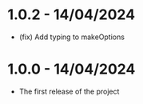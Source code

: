 # 1.0.2 - 14/04/2024

- (fix) Add typing to makeOptions

# 1.0.0 - 14/04/2024

- The first release of the project